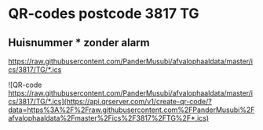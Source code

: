 # QR-codes postcode 3817 TG #

## Huisnummer * zonder alarm ##

https://raw.githubusercontent.com/PanderMusubi/afvalophaaldata/master/ics/3817/TG/*.ics

![QR-code https://raw.githubusercontent.com/PanderMusubi/afvalophaaldata/master/ics/3817/TG/*.ics](https://api.qrserver.com/v1/create-qr-code/?data=https%3A%2F%2Fraw.githubusercontent.com%2FPanderMusubi%2Fafvalophaaldata%2Fmaster%2Fics%2F3817%2FTG%2F*.ics)

